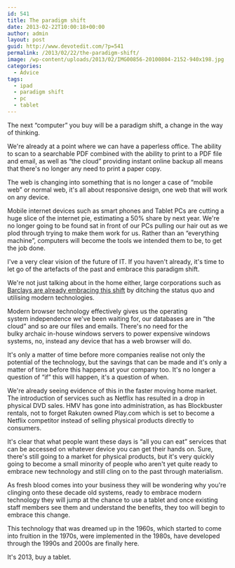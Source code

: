 ```yaml
---
id: 541
title: The paradigm shift
date: 2013-02-22T10:00:18+00:00
author: admin
layout: post
guid: http://www.devotedit.com/?p=541
permalink: /2013/02/22/the-paradigm-shift/
image: /wp-content/uploads/2013/02/IMG00856-20100804-2152-940x198.jpg
categories:
  - Advice
tags:
  - ipad
  - paradigm shift
  - pc
  - tablet
---
```

The next &#8220;computer&#8221; you buy will be a paradigm shift, a change in the way of thinking.

We're already at a point where we can have a paperless office. The ability to scan to a searchable PDF combined with the ability to print to a PDF file and email, as well as &#8220;the cloud&#8221; providing instant online backup all means that there's no longer any need to print a paper copy.

The web is changing into something that is no longer a case of &#8220;mobile web&#8221; or normal web, it's all about responsive design, one web that will work on any device.

<!--more-->

Mobile internet devices such as smart phones and Tablet PCs are cutting a huge slice of the internet pie, estimating a 50% share by next year. We're no longer going to be found sat in front of our PCs pulling our hair out as we plod through trying to make them work for us. Rather than an &#8220;everything machine&#8221;, computers will become the tools we intended them to be, to get the job done.

I've a very clear vision of the future of IT. If you haven't already, it's time to let go of the artefacts of the past and embrace this paradigm shift.

We're not just talking about in the home either, large corporations such as [Barclays are already embracing this shift](http://www.techweekeurope.co.uk/news/barclays-cloud-open-source-103349) by ditching the status quo and utilising modern technologies.

Modern browser technology effectively gives us the operating system independence we've been waiting for, our databases are in &#8220;the cloud&#8221; and so are our files and emails. There's no need for the bulky archaic in-house windows servers to power expensive windows systems, no, instead any device that has a web browser will do.

It's only a matter of time before more companies realise not only the potential of the technology, but the savings that can be made and it's only a matter of time before this happens at your company too. It's no longer a question of &#8220;if&#8221; this will happen, it's a question of when.

We're already seeing evidence of this in the faster moving home market. The introduction of services such as Netflix has resulted in a drop in physical DVD sales. HMV has gone into administration, as has Blockbuster rentals, not to forget Rakuten owned Play.com which is set to become a Netflix competitor instead of selling physical products directly to consumers.

It's clear that what people want these days is &#8220;all you can eat&#8221; services that can be accessed on whatever device you can get their hands on. Sure, there's still going to a market for physical products, but it's very quickly going to become a small minority of people who aren't yet quite ready to embrace new technology and still cling on to the past through materialism.

As fresh blood comes into your business they will be wondering why you're clinging onto these decade old systems, ready to embrace modern technology they will jump at the chance to use a tablet and once existing staff members see them and understand the benefits, they too will begin to embrace this change.

This technology that was dreamed up in the 1960s, which started to come into fruition in the 1970s, were implemented in the 1980s, have developed through the 1990s and 2000s are finally here.

It's 2013, buy a tablet.